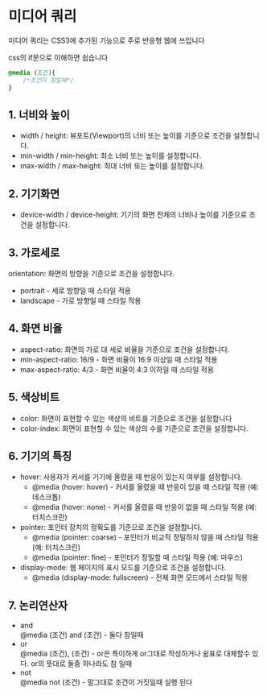 # 미디어 쿼리

미디어 쿼리는 CSS3에 추가된 기능으로 주로 반응형 웹에 쓰입니다

 

css의 if문으로 이해하면 쉽습니다
```css
@media (조건){
    /*조건이 참일때*/
}
```
## 1. 너비와 높이
* width / height: 뷰포트(Viewport)의 너비 또는 높이를 기준으로 조건을 설정합니다.<br>
* min-width / min-height: 최소 너비 또는 높이를 설정합니다.<br>
* max-width / max-height: 최대 너비 또는 높이를 설정합니다.<br>
## 2. 기기화면
* device-width / device-height: 기기의 화면 전체의 너비나 높이를 기준으로 조건을 설정합니다.<br>

## 3. 가로세로
orientation: 화면의 방향을 기준으로 조건을 설정합니다.<br>
* portrait - 세로 방향일 때 스타일 적용<br>
* landscape - 가로 방향일 때 스타일 적용<br>
## 4. 화면 비율
* aspect-ratio: 화면의 가로 대 세로 비율을 기준으로 조건을 설정합니다.<br>
* min-aspect-ratio: 16/9 - 화면 비율이 16:9 이상일 때 스타일 적용<br>
* max-aspect-ratio: 4/3 - 화면 비율이 4:3 이하일 때 스타일 적용<br>
## 5. 색상비트
* color: 화면이 표현할 수 있는 색상의 비트를 기준으로 조건을 설정합니다<br>
* color-index: 화면이 표현할 수 있는 색상의 수를 기준으로 조건을 설정합니다.<br>
## 6. 기기의 특징
* hover: 사용자가 커서를 기기에 올렸을 때 반응이 있는지 여부를 설정합니다.<br>
    * @media (hover: hover) - 커서를 올렸을 때 반응이 있을 때 스타일 적용 (예: 데스크톱)<br>
    * @media (hover: none) - 커서를 올렸을 때 반응이 없을 때 스타일 적용 (예: 터치스크린)<br>
* pointer: 포인터 장치의 정확도를 기준으로 조건을 설정합니다.<br>
    * @media (pointer: coarse) - 포인터가 비교적 정밀하지 않을 때 스타일 적용 (예: 터치스크린)<br>
    * @media (pointer: fine) - 포인터가 정밀할 때 스타일 적용 (예: 마우스)<br>
* display-mode: 웹 페이지의 표시 모드를 기준으로 조건을 설정합니다.
    * @media (display-mode: fullscreen) - 전체 화면 모드에서 스타일 적용
## 7. 논리연산자
* and<br>
@media (조건) and (조건) - 둘다 참일때
* or<br>
@media (조건), (조건) - or은 특이하게 or그대로 작성하거나 쉼표로 대체할수 있다. or의 뜻대로 둘중 하나라도 참 일때
* not<br>
@media not (조건) - 말그대로 조건이 거짓일때 실행 된다